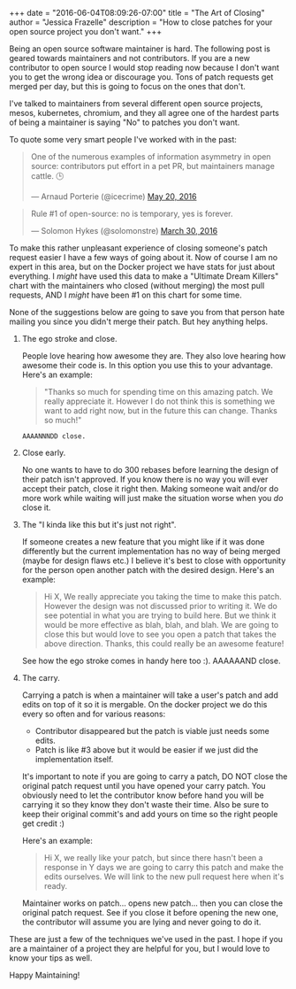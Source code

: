 +++
date = "2016-06-04T08:09:26-07:00"
title = "The Art of Closing"
author = "Jessica Frazelle"
description = "How to close patches for your open source project you don't want."
+++

Being an open source software maintainer is hard. The following post is geared
towards maintainers and not contributors. If you are a new contributor to
open source I would stop reading now because I don't want you to get the wrong
idea or discourage you. Tons of patch requests get merged per day, but this is
going to focus on the ones that don't.

I've talked to maintainers from several different open source projects, mesos,
kubernetes, chromium, and they all agree one of the hardest parts of
being a maintainer is saying "No" to patches you don't want.

To quote some very smart people I've worked with in the past:




<blockquote class="twitter-tweet" data-lang="en"><p lang="en" dir="ltr">One of the numerous examples of information asymmetry in open source: contributors put effort in a pet PR, but maintainers manage cattle. 🕒</p>&mdash; Arnaud Porterie (@icecrime) <a href="https://twitter.com/icecrime/status/733682351943733249">May 20, 2016</a></blockquote>
<script async src="//platform.twitter.com/widgets.js" charset="utf-8"></script>





<blockquote class="twitter-tweet" data-lang="en"><p lang="en" dir="ltr">Rule #1 of open-source: no is temporary, yes is forever.</p>&mdash; Solomon Hykes (@solomonstre) <a href="https://twitter.com/solomonstre/status/715277134978113536">March 30, 2016</a></blockquote>
<script async src="//platform.twitter.com/widgets.js" charset="utf-8"></script>





To make this rather unpleasant experience of closing someone's patch request
easier I have a few ways of going about it. Now of course I am no expert in this
area, but on the Docker project we have
stats for just about everything.
I _might_ have used this data to make a "Ultimate
Dream Killers" chart with the maintainers who closed (without merging) the most
pull requests, AND I _might_ have been #1 on this chart for some time.

None of the suggestions below are going to save you from that person hate
mailing you since you didn't merge their patch. But hey anything helps.


1. The ego stroke and close.

    People love hearing how awesome they are. They also love hearing how
    awesome their code is. In this option you use this to your advantage.
    Here's an example:

    >"Thanks so much for spending time on this amazing patch. We really
    appreciate it. However I do not think this is something we want to add
    right now, but in the future this can change. Thanks so much!"

    `AAAANNNDD close.`

2. Close early.

    No one wants to have to do 300 rebases before learning the design of their
    patch isn't approved. If you know there is no way you will ever accept
    their patch, close it right then. Making someone wait and/or do more work
    while waiting will just make the situation worse when you _do_ close it.

3. The "I kinda like this but it's just not right".

    If someone creates a new feature that you might like if it was done differently
    but the current implementation has no way of being merged (maybe for design
    flaws etc.) I believe it's best to close with opportunity for the person
    open another patch with the desired design. Here's an example:

    >Hi X,
    We really appreciate you taking the time to make this patch. However the
    design was not discussed prior to writing it. We do see potential in what
    you are trying to build here. But we think it would be more effective as
    blah, blah, and blah.
    We are going to close this but would love to see you open a patch that
    takes the above direction. Thanks, this could really be an awesome feature!

    See how the ego stroke comes in handy here too :). AAAAAAND close.

4. The carry.

    Carrying a patch is when a maintainer will take a user's patch and add
    edits on top of it so it is mergable. On the docker project we do this
    every so often and for various reasons:

    - Contributor disappeared but the patch is viable just needs some edits.
    - Patch is like #3 above but it would be easier if we just did the
      implementation itself.

    It's important to note if you are going to carry a patch, DO NOT close the
    original patch request until you have opened your carry patch. You
    obviously need to let the contributor know before hand you will be carrying
    it so they know they don't waste their time. Also be sure to keep their
    original commit's and add yours on time so the right people get
    credit :)

    Here's an example:

    >Hi X, we really like your patch, but since there hasn't been a response in
    Y days we are going to carry this patch and make the edits ourselves. We
    will link to the new pull request here when it's ready.

    Maintainer works on patch... opens new patch... then you can close the
    original patch request. See if you close it before opening the new one, the
    contributor will assume you are lying and never going to do it.

These are just a few of the techniques we've used in the past. I hope if you
are a maintainer of a project they are helpful for you, but I would love to
know your tips as well.

Happy Maintaining!
